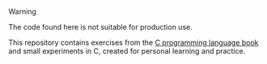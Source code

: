 > [!WARNING]  
> The code found here is not suitable for production use.

This repository contains exercises from the [C programming language book](https://www.amazon.com/-/es/Programming-Language-2nd-Brian-Kernighan/dp/0131103628/ref=tmm_pap_swatch_0?_encoding=UTF8&sr=8-1) and small experiments in C, created for personal learning and practice.

